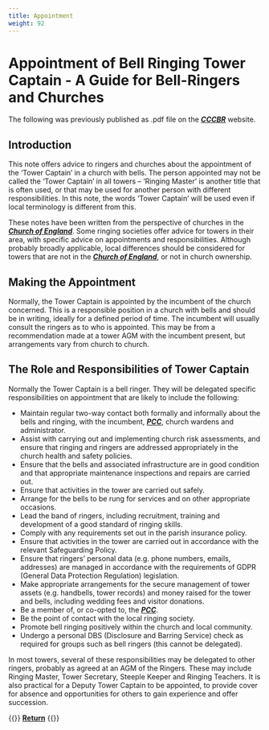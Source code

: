 ```yaml
---
title: Appointment
weight: 92
---
```


# Appointment of Bell Ringing Tower Captain - A Guide for Bell-Ringers and Churches

The following was previously published as .pdf file on the ***[CCCBR](..glossary/#CCCBR)*** website.

## Introduction

This note offers advice to ringers and churches about the appointment of the ‘Tower Captain’ in a church with bells. The person appointed may not be called the ‘Tower Captain’ in all towers – ‘Ringing Master’ is another title that is often used, or that may be used for another person with different responsibilities. In this note, the words ‘Tower Captain’ will be used even if local terminology is different from this.

These notes have been written from the perspective of churches in the ***[Church of England](../glossary/#church-of-england)***. Some ringing societies offer advice for towers in their area, with specific advice on appointments and responsibilities. Although probably broadly applicable, local differences should be considered for towers that are not in the ***[Church of England](../glossary/#church-of-england)***, or not in church ownership.

## Making the Appointment

Normally, the Tower Captain is appointed by the incumbent of the church concerned. This is a responsible position in a church with bells and should be in writing, ideally for a defined period of time. The incumbent will usually consult the ringers as to who is appointed. This may be from a recommendation made at a tower AGM with the incumbent present, but arrangements vary from church to church.

## The Role and Responsibilities of Tower Captain

Normally the Tower Captain is a bell ringer. They will be delegated specific responsibilities on appointment that are likely to include the following:
- Maintain regular two-way contact both formally and informally about the bells and ringing, with the incumbent, ***[PCC](../glossary/#pcc)***, church wardens and administrator.
- Assist with carrying out and implementing church risk assessments, and ensure that ringing and ringers are addressed appropriately in the church health and safety policies.
- Ensure that the bells and associated infrastructure are in good condition and that appropriate maintenance inspections and repairs are carried out.
- Ensure that activities in the tower are carried out safely.
- Arrange for the bells to be rung for services and on other appropriate occasions.
- Lead the band of ringers, including recruitment, training and development of a good standard of ringing skills.
- Comply with any requirements set out in the parish insurance policy.
- Ensure that activities in the tower are carried out in accordance with the relevant Safeguarding Policy.
- Ensure that ringers’ personal data (e.g. phone numbers, emails, addresses) are managed in accordance with the requirements of GDPR (General Data Protection Regulation) legislation.
- Make appropriate arrangements for the secure management of tower assets (e.g. handbells, tower records) and money raised for the tower and bells, including wedding fees and visitor donations.
- Be a member of, or co-opted to, the ***[PCC](../glossary/#pcc)***.
- Be the point of contact with the local ringing society.
- Promote bell ringing positively within the church and local community.
- Undergo a personal DBS (Disclosure and Barring Service) check as required for groups such as bell ringers (this cannot be delegated).

In most towers, several of these responsibilities may be delegated to other ringers, probably as agreed at an AGM of the Ringers. These may include Ringing Master, Tower Secretary, Steeple Keeper and Ringing Teachers. It is also practical for a Deputy Tower Captain to be appointed, to provide cover for absence and opportunities for others to gain experience and offer succession.

{{<hint info>}}
**[Return](https://runningatower.cccbr.org.uk/docs/buildingateam/)**
{{</hint>}}
